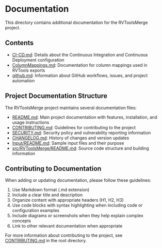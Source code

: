 # Documentation

This directory contains additional documentation for the RVToolsMerge project.

## Contents

-   [CI-CD.md](CI-CD.md): Details about the Continuous Integration and Continuous Deployment configuration
-   [ColumnMappings.md](ColumnMappings.md): Documentation for column mappings used in RVTools exports
-   [github.md](github.md): Information about GitHub workflows, issues, and project automation

## Project Documentation Structure

The RVToolsMerge project maintains several documentation files:

-   [README.md](../README.md): Main project documentation with features, installation, and usage instructions
-   [CONTRIBUTING.md](../CONTRIBUTING.md): Guidelines for contributing to the project
-   [SECURITY.md](../SECURITY.md): Security policy and vulnerability reporting information
-   [CHANGELOG.md](../CHANGELOG.md): History of changes and version updates
-   [Input/README.md](../Input/README.md): Sample input files and their purpose
-   [src/RVToolsMerge/README.md](../src/RVToolsMerge/README.md): Source code structure and building information

## Contributing to Documentation

When adding or updating documentation, please follow these guidelines:

1. Use Markdown format (.md extension)
2. Include a clear title and description
3. Organize content with appropriate headers (H1, H2, H3)
4. Use code blocks with syntax highlighting when including code or configuration examples
5. Include diagrams or screenshots when they help explain complex concepts
6. Link to other relevant documentation when appropriate

For more information about contributing to the project, see [CONTRIBUTING.md](../CONTRIBUTING.md) in the root directory.
